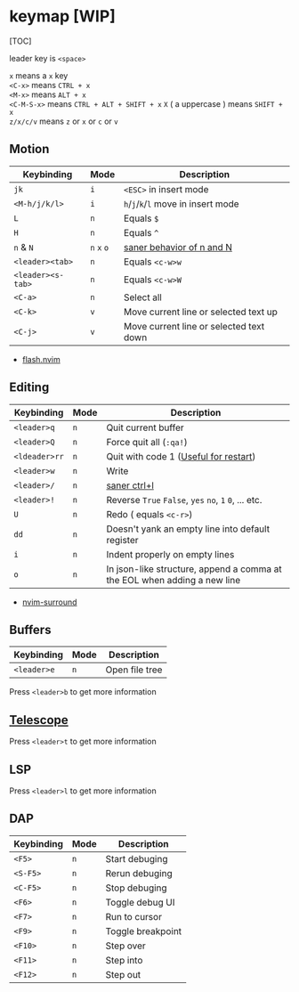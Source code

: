 
# keymap [WIP]
[TOC]

leader key is `<space>`

`x` means a `x` key  
`<C-x>` means `CTRL + x`  
`<M-x>` means `ALT + x`  
`<C-M-S-x>` means `CTRL + ALT + SHIFT + x`
`X` ( a uppercase ) means `SHIFT + x`  
`z/x/c/v` means `z` or `x` or `c` or `v`

## Motion

| Keybinding | Mode | Description |
|------------|------|-------------|
| `jk`              | `i` | `<ESC>` in insert mode|
| `<M-h/j/k/l>`     | `i` | `h`/`j`/`k`/`l` move in insert mode |
| `L`               | `n` | Equals `$` |
| `H`               | `n` | Equals `^` |
| `n` & `N`         | `n` `x` `o` | [saner behavior of n and N](https://github.com/mhinz/vim-galore#saner-behavior-of-n-and-n) |
| `<leader><tab>`   | `n` | Equals `<c-w>w` |
| `<leader><s-tab>` | `n` | Equals `<c-w>W` |
| `<C-a>`           | `n` | Select all |
| `<C-k>`           | `v` | Move current line or selected text up |
| `<C-j>`           | `v` | Move current line or selected text down |

- [flash.nvim](https://github.com/folke/flash.nvim#-usage)

## Editing
| Keybinding | Mode | Description |
|------------|------|-------------|
| `<leader>q`   | `n` | Quit current buffer |
| `<leader>Q`   | `n` | Force quit all (`:qa!`) |
| `<ldeader>rr` | `n` | Quit with code 1 ([Useful for restart](https://github.com/iceice666/dotfiles/blob/main/.zshrc#L13:L21)) |
| `<leader>w`   | `n` | Write |
| `<leader>/`   | `n` | [saner ctrl+l](https://github.com/mhinz/vim-galore#saner-behavior-of-n-and-n) |
| `<leader>!`   | `n` | Reverse `True` `False`, `yes` `no`, `1` `0`, ... etc.
| `U`           | `n` | Redo ( equals `<c-r>`) |
| `dd`          | `n` | Doesn't yank an empty line into default register |
| `i`           | `n` | Indent properly on empty lines |
| `o`           | `n` | In json-like structure, append a comma at the EOL when adding a new line |

- [nvim-surround](https://github.com/kylechui/nvim-surround)

<!-- TODO: surround operation -->

## Buffers

| Keybinding | Mode | Description |
|------------|------|-------------|
| `<leader>e` | `n` | Open file tree |

Press `<leader>b` to get more information


## [Telescope](https://github.com/nvim-telescope/telescope.nvim)

Press `<leader>t` to get more information

## LSP

Press `<leader>l` to get more information

## DAP

| Keybinding | Mode | Description |
|------------|------|-------------|
| `<F5>` | `n` | Start debuging |
| `<S-F5>` | `n` | Rerun debuging |
| `<C-F5>` | `n` | Stop debuging |
| `<F6>` | `n` | Toggle debug UI |
| `<F7>` | `n` | Run to cursor |
| `<F9>` | `n` | Toggle breakpoint |
| `<F10>` | `n` | Step over |
| `<F11>` | `n` | Step into |
| `<F12>` | `n` | Step out |
